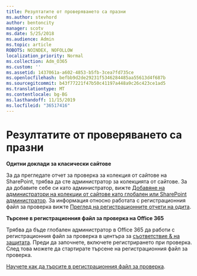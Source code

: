 ```yaml
---
title: Резултатите от проверяването са празни
ms.author: stevhord
author: bentoncity
manager: scotv
ms.date: 5/25/2018
ms.audience: Admin
ms.topic: article
ROBOTS: NOINDEX, NOFOLLOW
localization_priority: Normal
ms.collection: Adm_O365
ms.custom: ''
ms.assetid: 1437061a-a602-4853-b5fb-3cea7fd735ce
ms.openlocfilehash: befbb9d2de29231f5346284485aa55613d4f687b
ms.sourcegitcommit: b43f77221f47b50c41197a448a9c26c423ce1ad5
ms.translationtype: MT
ms.contentlocale: bg-BG
ms.lasthandoff: 11/15/2019
ms.locfileid: "36517416"
---
```

# <a name="auditing-results-are-blank"></a>Резултатите от проверяването са празни

 **Одитни доклади за класически сайтове**
  
За да прегледате отчет за проверка за колекция от сайтове на SharePoint, трябва да сте администратор за колекцията от сайтове. За да добавите себе си като администратор, вижте [Добавяне на администратори на колекции от сайтове като глобален или SharePoint администратор](https://go.microsoft.com/fwlink/?linkid=869390). За информация относно работата с регистрационния файл за проверка вижте [Преглед на регистрационните отчети на одита](https://go.microsoft.com/fwlink/?linkid=395237). 
  
 **Търсене в регистрационния файл за проверка на Office 365**
  
Трябва да бъде глобален администратор в Office 365 да работи с регистрационния файл за проверка в центъра за [съответствие &amp; на защитата](https://protection.office.com). Преди да започнете, включете регистрирането при проверка. След това можете да стартирате търсене на регистрационния файл за проверка. 
  
[Научете как да търсите в регистрационния файл за проверка](https://go.microsoft.com/fwlink/?linkid=708432).
  

